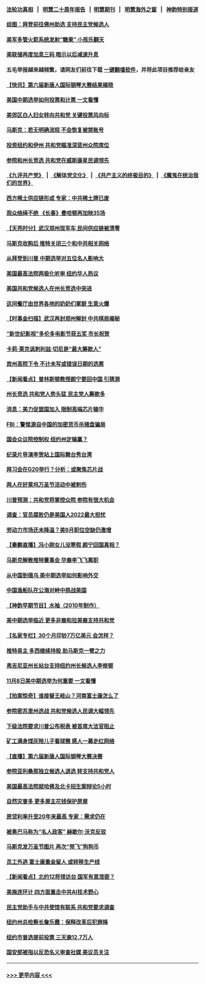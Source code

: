 #### [法轮功真相](https://github.com/gfw-breaker/truth/blob/master/README.md?t=0) &nbsp;&nbsp;|&nbsp;&nbsp; [明慧二十周年报告](https://github.com/gfw-breaker/mh-reports/blob/master/README.md?t=0) &nbsp;&nbsp;|&nbsp;&nbsp;[明慧期刊](https://github.com/gfw-breaker/mh-qikan) &nbsp;&nbsp;|&nbsp;&nbsp; [明慧海外之窗](https://github.com/gfw-breaker/mh-news/blob/master/README.md?t=0) &nbsp;&nbsp;|&nbsp;&nbsp; [神韵特别报道](https://github.com/gfw-breaker/mh-news/blob/master/shenyun.md?t=0)
#### [组图：拜登前往佛州助选 支持民主党候选人](../pages/nsc412/n13857778.md?t=11030801) 
#### [美军多管火箭系统发射“糖果” 小孩乐翻天](../pages/nsc412/n13857788.md?t=11030801) 
#### [美联储再度加息三码 暗示以后减速升息](../pages/nsc412/n13858133.md?t=11030801) 
#### 五毛举报越来越频繁，请网友们前往下载 [一键翻墙软件](https://github.com/gfw-breaker/ssr-accounts)，并将此项目推荐给亲友
#### [【快讯】第六届新唐人国际钢琴大赛结果揭晓](../pages/nsc412/n13858143.md?t=11030801) 
#### [美国中期选举如何投票和计票 一文看懂](../pages/nsc412/n13858116.md?t=11030801) 
#### [美郊区白人妇女转向共和党 关键投票风向标](../pages/nsc412/n13858125.md?t=11030801) 
#### [马斯克：若无明确流程 不会恢复被禁账号](../pages/nsc412/n13858103.md?t=11030801) 
#### [投资纽约和伊州 共和党瞄准深蓝州众院席位](../pages/nsc412/n13858074.md?t=11030801) 
#### [参院和州长竞选 共和党在威斯康星民调领先](../pages/nsc412/n13858113.md?t=11030801) 
#### [《九评共产党》](https://github.com/begood0513/9ping.md/blob/master/README.md) &nbsp;|&nbsp; [《解体党文化》](../../../../jtdwh.md/blob/master/README.md)  &nbsp;|&nbsp; [《共产主义的终极目的》](../../../../gczydzjmd.md/blob/master/README.md) &nbsp;|&nbsp; [《魔鬼在统治我们的世界》](../../../../mgztzwmdsj.md/blob/master/README.md) 
#### [西方稀土供应链形成 专家：中共稀土牌已废](../pages/nsc412/n13857670.md?t=11030801) 
#### [观众络绎不绝 《长春》曼哈顿再加映35场](../pages/nsc412/n13857600.md?t=11030801) 
#### [【天亮时分】武汉郑州现军车 民间供应链被清零](../pages/nsc412/n13858010.md?t=11030801) 
#### [马斯克收购后 推特关闭三个和中共相关网络](../pages/nsc412/n13858100.md?t=11030801) 
#### [从拜登到川普 中期选举对五位名人影响大](../pages/nsc412/n13858092.md?t=11030801) 
#### [美国最高法院两极化听审 纽约华人热议](../pages/nsc412/n13857632.md?t=11030801) 
#### [美国共和党候选人在州长竞选中突进](../pages/nsc412/n13858023.md?t=11030801) 
#### [这间餐厅由世界各地的奶奶们掌厨 生意火爆](../pages/nsc412/n13857713.md?t=11030801) 
#### [【时事金扫描】武汉再封郑州解封 中共棋局揭秘](../pages/nsc412/n13858001.md?t=11030801) 
#### [“新世纪影视”多伦多电影节获五奖 市长祝贺](../pages/nsc412/n13857371.md?t=11030801) 
#### [卡莉‧莱克讽刺利兹‧切尼是“最大筹款人”](../pages/nsc412/n13857933.md?t=11030801) 
#### [宾州高院下令 不计未写或错误日期的选票](../pages/nsc412/n13857779.md?t=11030801) 
#### [【新闻看点】普林斯顿教授颜宁要回中国 引猜测](../pages/nsc412/n13857436.md?t=11030801) 
#### [州长竞选 共和党人势头猛 民主党人筹款多](../pages/nsc412/n13857472.md?t=11030801) 
#### [消息：美力促盟国加入 限制高端芯片输华](../pages/nsc412/n13857530.md?t=11030801) 
#### [FBI：警惕源自中国的加密货币杀猪盘骗局](../pages/nsc412/n13857645.md?t=11030801) 
#### [国会众议院控制权 纽约州定输赢？](../pages/nsc412/n13857598.md?t=11030801) 
#### [纪录片导演李贺站上国际舞台秀台湾](../pages/nsc412/n13857571.md?t=11030801) 
#### [拜习会在G20举行？分析：或聚焦芯片战](../pages/nsc412/n13857398.md?t=11030801) 
#### [两人在好莱坞万圣节活动中被刺伤](../pages/nsc412/n13857564.md?t=11030801) 
#### [川普预测：共和党将掌控众院 参院有很大机会](../pages/nsc412/n13857375.md?t=11030801) 
#### [调查：官员腐败仍是美国人2022最大担忧](../pages/nsc412/n13857498.md?t=11030801) 
#### [劳动力市场还未降温？美9月职位空缺仍激增](../pages/nsc412/n13857385.md?t=11030801) 
#### [【秦鹏直播】冯小刚女儿没寒假 颜宁回国真相？](../pages/nsc412/n13857404.md?t=11030801) 
#### [马斯克解散推特董事会 华裔李飞飞离职](../pages/nsc412/n13857393.md?t=11030801) 
#### [从中国到俄乌 美中期选举如何影响外交](../pages/nsc412/n13857380.md?t=11030801) 
#### [中国渔船队在公海对峙中挑战美国](../pages/nsc412/n13857254.md?t=11030801) 
#### [【神韵早期节目】水袖（2010年制作）](../pages/nsc412/n13857207.md?t=11030801) 
#### [美中期选举临近 更多非裔和拉美裔支持共和党](../pages/nsc412/n13857256.md?t=11030801) 
#### [【名家专栏】30个月印钞7万亿美元 会怎样？](../pages/nsc412/n13857173.md?t=11030801) 
#### [推特易主 多西继续持股 助马斯克一臂之力](../pages/nsc412/n13857318.md?t=11030801) 
#### [弗吉尼亚州长站台支持纽约州长候选人李修顿](../pages/nsc412/n13856880.md?t=11030801) 
#### [11月8日美中期选举为何重要 一文看懂](../pages/nsc412/n13857288.md?t=11030801) 
#### [【拍案惊奇】谁接替王岐山？河南富士康怎么了](../pages/nsc412/n13857226.md?t=11030801) 
#### [参院密苏里州选战 共和党候选人民调大幅领先](../pages/nsc412/n13857301.md?t=11030801) 
#### [下级法院要求川普公布税表 被首席大法官阻止](../pages/nsc412/n13857293.md?t=11030801) 
#### [矿工满身煤灰陪儿子看球赛 感人一幕走红网络](../pages/nsc412/n13856940.md?t=11030801) 
#### [【直播】第六届新唐人国际钢琴大赛决赛](../pages/nsc412/n13855860.md?t=11030801) 
#### [参院亚利桑那独立候选人退选 转支持共和党人](../pages/nsc412/n13857265.md?t=11030801) 
#### [美国最高法院就哈佛及北卡招生案辩论5小时](../pages/nsc412/n13856870.md?t=11030801) 
#### [自然灾害多 更多屋主花钱保护房屋](../pages/nsc412/n13857280.md?t=11030801) 
#### [房贷利率升至20年来最高 专家：需求仍在](../pages/nsc412/n13857277.md?t=11030801) 
#### [被奥巴马称为“名人政客” 赫歇尔‧沃克反驳](../pages/nsc412/n13857171.md?t=11030801) 
#### [马斯克发万圣节图片 再次“带飞”狗狗币](../pages/nsc412/n13857202.md?t=11030801) 
#### [员工外逃 富士康重金留人 或转移生产线](../pages/nsc412/n13857153.md?t=11030801) 
#### [【新闻看点】北约12将领访台 国军有意泄密？](../pages/nsc412/n13856684.md?t=11030801) 
#### [美施连环计 四方面重击中共AI技术野心](../pages/nsc412/n13856034.md?t=11030801) 
#### [民主党助手与中共使馆有联系 共和党要求调查](../pages/nsc412/n13856850.md?t=11030801) 
#### [纽约州总检察长詹乐霞：保释改革后犯罪降](../pages/nsc412/n13856886.md?t=11030801) 
#### [纽约市普选提前投票 三天逾12.7万人](../pages/nsc412/n13856848.md?t=11030801) 
#### [国安部被指以反恐名义审查社媒 美议员关注](../pages/nsc412/n13856661.md?t=11030801) 

----
#### [ >>> 更早内容 <<< ](../indexes/nsc412-earlier.md)
